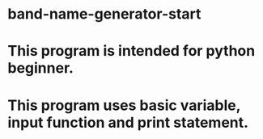 # band-name-generator-start
# This program is intended for python beginner. 
# This program uses basic variable, input function and print statement. 
